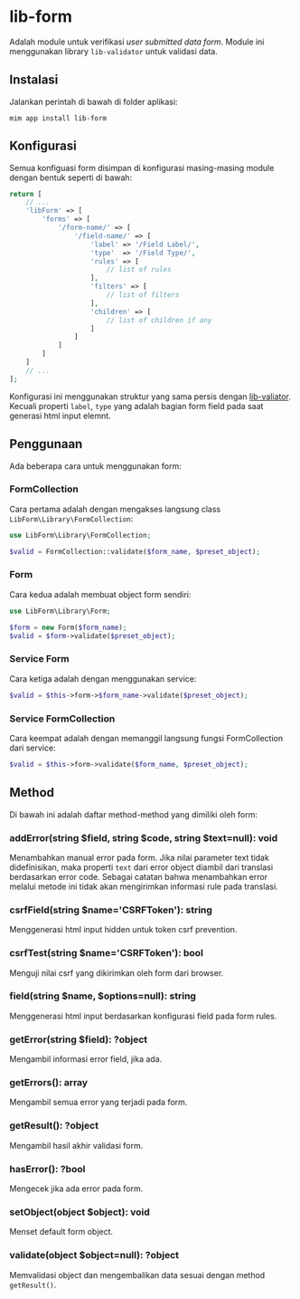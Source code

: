 # lib-form

Adalah module untuk verifikasi *user submitted data form*. Module ini 
menggunakan library `lib-validator` untuk validasi data.

## Instalasi

Jalankan perintah di bawah di folder aplikasi:

```
mim app install lib-form
```

## Konfigurasi

Semua konfiguasi form disimpan di konfigurasi masing-masing module dengan bentuk
seperti di bawah:

```php
return [
    // ...
    'libForm' => [
        'forms' => [
            '/form-name/' => [
                '/field-name/' => [
                    'label' => '/Field Label/',
                    'type'  => '/Field Type/',
                    'rules' => [
                        // list of rules
                    ],
                    'filters' => [
                        // list of filters
                    ],
                    'children' => [
                        // list of children if any
                    ]
                ]
            ]
        ]
    ]
    // ...
];
```

Konfigurasi ini menggunakan struktur yang sama persis dengan
[lib-valiator](https://github.com/getmim/lib-validator). Kecuali properti
`label`, `type` yang adalah bagian form field pada saat generasi html input elemnt.

## Penggunaan

Ada beberapa cara untuk menggunakan form:

### FormCollection

Cara pertama adalah dengan mengakses langsung class `LibForm\Library\FormCollection`:

```php
use LibForm\Library\FormCollection;

$valid = FormCollection::validate($form_name, $preset_object);
```

### Form

Cara kedua adalah membuat object form sendiri:

```php
use LibForm\Library\Form;

$form = new Form($form_name);
$valid = $form->validate($preset_object);
```

### Service Form

Cara ketiga adalah dengan menggunakan service:

```php
$valid = $this->form->$form_name->validate($preset_object);
```

### Service FormCollection

Cara keempat adalah dengan memanggil langsung fungsi FormCollection
dari service:

```php
$valid = $this->form->validate($form_name, $preset_object);
```

## Method

Di bawah ini adalah daftar method-method yang dimiliki oleh form:

### addError(string $field, string $code, string $text=null): void

Menambahkan manual error pada form. Jika nilai parameter text tidak
didefinisikan, maka properti `text` dari error object diambil dari
translasi berdasarkan error code. Sebagai catatan bahwa menambahkan
error melalui metode ini tidak akan mengirimkan informasi rule pada
translasi.

### csrfField(string $name='CSRFToken'): string

Menggenerasi html input hidden untuk token csrf prevention.

### csrfTest(string $name='CSRFToken'): bool

Menguji nilai csrf yang dikirimkan oleh form dari browser.

### field(string $name, $options=null): string

Menggenerasi html input berdasarkan konfigurasi field pada form rules.

### getError(string $field): ?object

Mengambil informasi error field, jika ada.

### getErrors(): array

Mengambil semua error yang terjadi pada form.

### getResult(): ?object

Mengambil hasil akhir validasi form.

### hasError(): ?bool

Mengecek jika ada error pada form.

### setObject(object $object): void

Menset default form object.

### validate(object $object=null): ?object

Memvalidasi object dan mengembalikan data sesuai dengan method `getResult()`.
